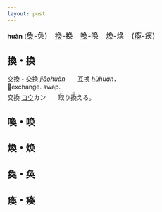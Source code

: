 ```yaml
---
layout: post
---
```


**huàn** (<big>[奐]({{site.url}}{{page.url}}#奐・奂)-奂)　[換]({{site.url}}{{page.url}}#換・换)-换　[喚]({{site.url}}{{page.url}}#喚・唤)-唤　[煥]({{site.url}}{{page.url}}#煥・焕)-焕　([瘓]({{site.url}}{{page.url}}#瘓・痪)-痪)</big>

## 換・换

交換・交换 *[jiāo]()huàn*　　互换 *[hù]()huàn*．   
💱exchange. swap.   
交換 <samp>[コウ]()カン</samp>　　<ruby>取<rt>と</rt></ruby>り<ruby>換<rt>か</rt></ruby>える。   





## 喚・唤

## 煥・焕

## 奐・奂

## 瘓・痪
